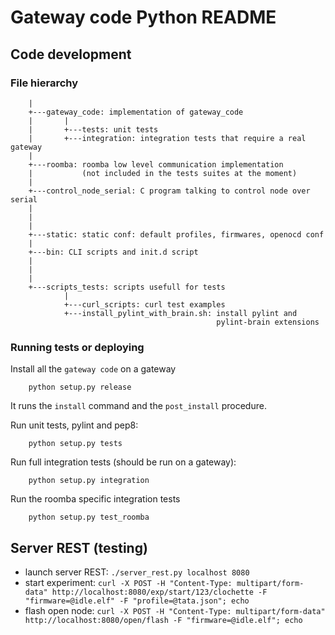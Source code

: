 Gateway code Python README
==========================


Code development
----------------

### File hierarchy ###


        |
        +---gateway_code: implementation of gateway_code
        |       |
        |       +---tests: unit tests
        |       +---integration: integration tests that require a real gateway
        |
        +---roomba: roomba low level communication implementation
        |           (not included in the tests suites at the moment)
        |
        +---control_node_serial: C program talking to control node over serial
        |
        |
        |
        +---static: static conf: default profiles, firmwares, openocd conf
        |
        +---bin: CLI scripts and init.d script
        |
        |
        |
        +---scripts_tests: scripts usefull for tests
                |
                +---curl_scripts: curl test examples
                +---install_pylint_with_brain.sh: install pylint and
                                                  pylint-brain extensions


### Running tests or deploying ###

Install all the `gateway code` on a gateway

        python setup.py release

It runs the `install` command and the `post_install` procedure.


Run unit tests, pylint and pep8:

        python setup.py tests


Run full integration tests (should be run on a gateway):

        python setup.py integration


Run the roomba specific integration tests

        python setup.py test_roomba


Server REST (testing)
---------------------

* launch server REST: `./server_rest.py localhost 8080`
* start experiment:   `curl -X POST -H "Content-Type: multipart/form-data" http://localhost:8080/exp/start/123/clochette -F "firmware=@idle.elf" -F "profile=@tata.json"; echo`
* flash open node:    `curl -X POST -H "Content-Type: multipart/form-data" http://localhost:8080/open/flash -F "firmware=@idle.elf"; echo`
